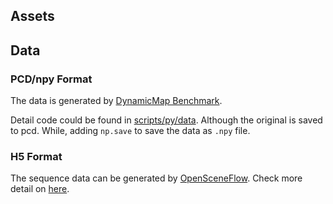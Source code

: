 Assets
---

## Data



### PCD/npy Format
The data is generated by [DynamicMap Benchmark](https://github.com/KTH-RPL/DynamicMap_Benchmark). 

Detail code could be found in [scripts/py/data](https://github.com/KTH-RPL/DynamicMap_Benchmark/blob/master/scripts/py/data). 
Although the original is saved to pcd. While, adding `np.save` to save the data as `.npy` file.


### H5 Format
The sequence data can be generated by [OpenSceneFlow](https://github.com/KTH-RPL/OpenSceneFlow). Check more detail on [here](https://github.com/KTH-RPL/OpenSceneFlow/blob/main/dataprocess/README.md#process).
